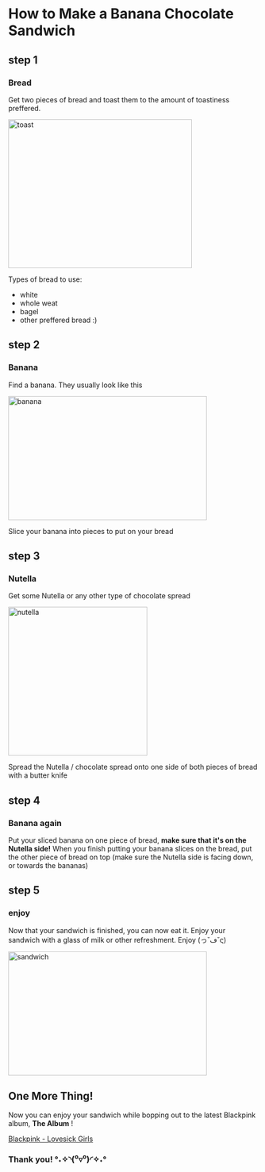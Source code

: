 # How to Make a Banana Chocolate Sandwich

## step 1

### Bread

Get two pieces of bread and toast them to the amount of toastiness preffered.

<img src="https://encrypted-tbn0.gstatic.com/images?q=tbn%3AANd9GcT0u4nkBvZHGT5veyfbEHl9D2jNE30PMJlKcw&usqp=CAU" alt="toast" width="370" height="300">

Types of bread to use:

- white
- whole weat 
- bagel
- other preffered bread :)

## step 2

### Banana

Find a banana. They usually look like this

<img src="https://api.time.com/wp-content/uploads/2019/11/gettyimages-459761948.jpg?quality=85&crop=0px%2C74px%2C1024px%2C536px&resize=1200%2C628&strip" alt="banana" width="400" height="250">

Slice your banana into pieces to put on your bread

## step 3

### Nutella

Get some Nutella or any other type of chocolate spread

<img src="https://i5.walmartimages.com/asr/5c4745a2-ac22-4faa-ad1a-c94630542ec0.7174989afa081173c0df849292a4e060.jpeg?odnHeight=450&odnWidth=450&odnBg=FFFFFF" alt="nutella" width="280" height="300">

Spread the Nutella / chocolate spread onto one side of both pieces of bread with a butter knife

## step 4

### Banana again

Put your sliced banana on one piece of bread, **make sure that it's on the Nutella side!**
When you finish putting your banana slices on the bread, put the other piece of bread on top (make sure the Nutella side is facing down, or towards the bananas)

## step 5

### enjoy 

Now that your sandwich is finished, you can now eat it. Enjoy your sandwich with a glass of milk or other refreshment. Enjoy (っ˘ڡ˘ς)

<img src="https://encrypted-tbn0.gstatic.com/images?q=tbn%3AANd9GcSOz66XFnryTufBvEjCuhnO_YXhzLmLT67BfA&usqp=CAU" alt="sandwich" width="400" height="250">

## One More Thing!

Now you can enjoy your sandwich while bopping out to the latest Blackpink album, **The Album** ! 

[Blackpink - Lovesick Girls](https://www.youtube.com/watch?v=dyRsYk0LyA8)

### Thank you! °˖✧◝(⁰▿⁰)◜✧˖° 
